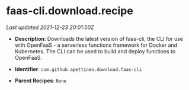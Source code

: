 # faas-cli.download.recipe

_Last updated 2021-12-23 20:01:50Z_

- **Description**: Downloads the latest version of faas-cli, the CLI for use with OpenFaaS - a serverless functions framework for Docker and Kubernetes. The CLI can be used to build and deploy functions to OpenFaaS.

- **Identifier**: `com.github.apettinen.download.faas-cli`

- **Parent Recipes**: `None`
